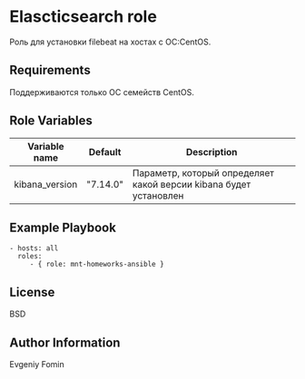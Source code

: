 Elascticsearch role
=========

Роль для установки filebeat на хостах с ОС:CentOS.

Requirements
------------

Поддерживаются только ОС семейств CentOS.

Role Variables
--------------

| Variable name  | Default | Description                                                       |
|----------------|----------|-------------------------------------------------------------------|
| kibana_version | "7.14.0" | Параметр, который определяет какой версии kibana будет установлен |

Example Playbook
----------------

    - hosts: all
      roles:
         - { role: mnt-homeworks-ansible }

License
-------

BSD

Author Information
------------------
Evgeniy Fomin
